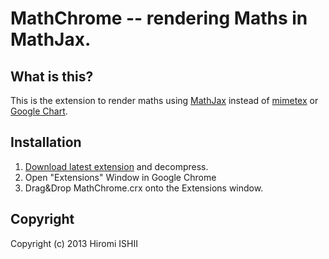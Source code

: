MathChrome -- rendering Maths in MathJax.
===========================================

What is this?
--------------
This is the extension to render maths using [MathJax](http://www.mathjax.org/) instead of [mimetex](http://www.forkosh.com/mimetex.html) or [Google Chart](https://developers.google.com/chart/).

Installation
------------
1. [Download latest extension]() and decompress.
2. Open "Extensions" Window in Google Chrome
3. Drag&Drop MathChrome.crx onto the Extensions window.

Copyright
---------
Copyright (c) 2013 Hiromi ISHII
